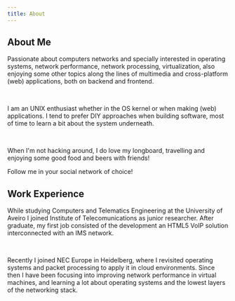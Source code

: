 ```yaml
---
title: About
---
```


About Me
--------

Passionate about computers networks and specially interested in operating systems, network performance, network processing, virtualization, also enjoying some other topics along the lines of multimedia and cross-platform (web) applications, both on backend and frontend.

<br/>

I am an UNIX enthusiast whether in the OS kernel or when making (web) applications. I tend to prefer DIY approaches when building software, most of time to learn a bit about the system underneath.

<br/>

When I'm not hacking around, I do love my longboard, travelling and enjoying some good food and beers with friends! 

Follow me in your social network of choice!


Work Experience
---------------

While studying Computers and Telematics Engineering at the University of Aveiro I joined Institute of Telecomunications as junior researcher. After graduate, my first job consisted of the development an HTML5 VoIP solution interconnected with an IMS network. 

<br/>

Recently I joined NEC Europe in Heidelberg, where I revisited operating systems and packet processing to apply it in cloud environments. Since then I have been focusing into improving network performance in virtual machines, and learning a lot about operating systems and the lowest layers of the networking stack.

